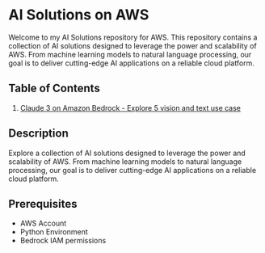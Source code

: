 # AI Solutions on AWS

Welcome to my AI Solutions repository for AWS. This repository contains a collection of AI solutions designed to leverage the power and scalability of AWS. From machine learning models to natural language processing, our goal is to deliver cutting-edge AI applications on a reliable cloud platform.

## Table of Contents

1. [Claude 3 on Amazon Bedrock - Explore 5 vision and text use case](/claude-3-experiment/claude3-experiment.ipynb)

## Description

Explore a collection of AI solutions designed to leverage the power and scalability of AWS. From machine learning models to natural language processing, our goal is to deliver cutting-edge AI applications on a reliable cloud platform.

## Prerequisites

- AWS Account
- Python Environment
- Bedrock IAM permissions

